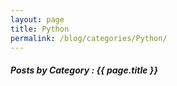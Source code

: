 ```yaml
---
layout: page
title: Python
permalink: /blog/categories/Python/
---
```


<h5> Posts by Category : {{ page.title }} </h5>

<div class="card">

</div>